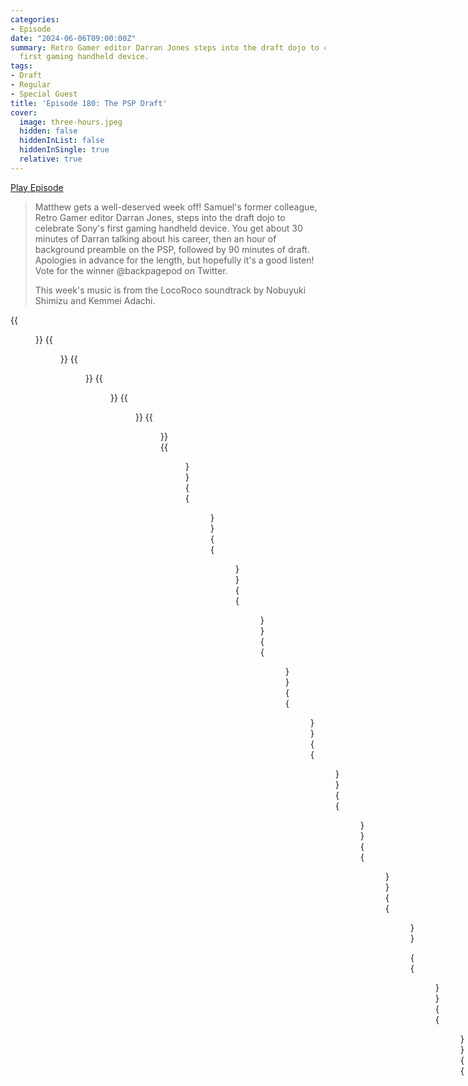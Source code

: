 ```yaml
---
categories:
- Episode
date: "2024-06-06T09:00:00Z"
summary: Retro Gamer editor Darran Jones steps into the draft dojo to celebrate Sony's
  first gaming handheld device.
tags:
- Draft
- Regular
- Special Guest
title: 'Episode 180: The PSP Draft'
cover: 
  image: three-hours.jpeg
  hidden: false
  hiddenInList: false
  hiddenInSingle: true
  relative: true
---
```


[Play Episode](https://www.patreon.com/posts/episode-180-with-105577844)

> Matthew gets a well-deserved week off! Samuel's former colleague, Retro Gamer editor Darran Jones, steps into the draft dojo to celebrate Sony's first gaming handheld device. You get about 30 minutes of Darran talking about his career, then an hour of background preamble on the PSP, followed by 90 minutes of draft. Apologies in advance for the length, but hopefully it's a good listen! Vote for the winner @backpagepod on Twitter.
>
> This week's music is from the LocoRoco soundtrack by Nobuyuki Shimizu and Kemmei Adachi.

{{<figure 
    src="psp-1.jpeg" 
    alt="PSP" >}}
{{<figure 
    src="psp-2.jpeg" 
    alt="PSP" >}}
{{<figure 
    src="three-hours.jpeg" 
    caption="Image Credit: Shugdaddy" 
    alt="Three Hours">}}
{{<figure 
    src="darran-matthew.jpeg" 
    alt="Darran Matthew" >}}
{{<figure 
    src="samuel-psp.jpeg" 
    caption="What remains of Samuel's physical PSP collection." 
    alt="Samuel's UMDs">}}
{{<figure 
    src="matthew-psp.jpeg" 
    alt="Matthew's PSP" >}}
{{<figure 
    src="family-guy.jpeg" 
    alt="Family Guy" >}}
{{<figure 
    src="edge-148-1.jpeg" 
    alt="Edge" >}}
{{<figure 
    src="edge-148-2.jpeg" 
    alt="Edge" >}}
{{<figure 
    src="clank-daxter.jpeg" 
    alt="Clank Daxter" >}}
{{<figure 
    src="talk-man.jpeg" 
    alt="Talk Man" >}}
{{<figure 
    src="reign-of-fire.jpeg" 
    alt="Reign of Fire" >}}
{{<figure 
    src="psp-retro-1.jpeg" 
    alt="PSP" >}}
{{<figure 
    src="psp-retro-2.jpeg" 
    alt="PSP" >}}
{{<figure 
    src="psp-retro-3.jpeg" 
    alt="PSP" >}}
{{<figure 
    src="psp-retro-4.jpeg" 
    alt="PSP" >}}

{{<figure 
    src="perv-box.jpeg" 
    alt="Perv Box" >}}
{{<figure 
    src="psp-debug.jpeg" 
    caption="Alan Stock writes 'Extra points to Sam for picking Pursuit Force, I worked as a designer on that game. The memories all came flooding back when you were talking about the cursed PSP dev kits. They had this chonky thing that the top of the PSP connected to, and a big fat wire from that connecting your PSP to the dev kit, which was then linked to your PC. You could just boot your game via the PC and test changes so it was pretty painless, though you had to wait for the PSP to restart each time. It probably did my back and neck no favours craning over the PSP all day though!'" 
    alt="PSP Debug">}}
{{<figure 
    src="psp-flat.jpeg" 
    alt="PSP Flat" >}}
{{<figure 
    src="strider-honourable.jpeg" 
    alt="Honourable Mentions" >}}
{{<figure 
    src="star-trek.jpeg" 
    alt="Star Trek" >}}
{{<figure 
    src="darran-psp-1.jpeg" 
    alt="Darran PSP" >}}
{{<figure 
    src="darran-psp-2.jpeg" 
    alt="Darran PSP" >}}
{{<figure 
    src="darran-psp-3.jpeg" 
    alt="Darran PSP" >}}
{{<figure 
    src="darran-psp-4.jpeg" 
    alt="Darran PSP" >}}
{{<figure 
    src="darran-psp-5.jpeg" 
    alt="Darran PSP" >}}
{{<figure 
    src="darran-psp-6.jpeg" 
    alt="Darran PSP" >}}
{{<figure 
    src="darran-psp-7.jpeg" 
    alt="Darran PSP" >}}
{{<figure 
    src="darran-psp-8.jpeg" 
    alt="Darran PSP" >}}
{{<figure 
    src="darran-psp-10.jpeg" 
    alt="Darran PSP" >}}
{{<figure 
    src="darran-psp-9.jpeg" 
    alt="Darran PSP" >}}
{{<figure 
    src="darran-psp-11.jpeg" 
    alt="Darran PSP" >}}
{{<figure 
    src="darran-psp-12.jpeg" 
    alt="Darran PSP" >}}
{{<figure 
    src="darran-psp-13.jpeg" 
    alt="Darran PSP" >}}
{{<figure 
    src="bond-psp.jpeg" 
    alt="Bond PSP" >}}
{{<figure 
    src="hannah-montana-psp-1.jpeg" 
    alt="Hannah Montana PSP" >}}
{{<figure 
    src="hannah-montana-psp-2.jpeg" 
    alt="Hannah Montana PSP" >}}

## Categories

1. Perfect for PSP
2. Console-level blockbuster
3. Port, remake or compilation
4. RPG
5. Shooter
6. The Rockstar Games category
7. Racing or sports game
8. Music-based game
9. Free pick 1
10. Free pick 2

## Draft Order

| Player  | Category  | Pick                                           |
|-----------|-----|------------------------------------------------|
|Samuel | Console-level blockbuster | God of War: Chains of Olympus |
|Darran | Shooter | Metal Gear Solid: Peace Walker |
|Darran | Free pick 1 | Metal Gear Acid 2 |
|Samuel | Music-based game | Lumines |
|Darran | Perfect for PSP | Monster Hunter Freedom Unite |
|Samuel | Perfect for PSP | LocoRoco 2 |
|Darran | Racing or sports game | Wipeout Pure |
|Samuel | RPG | Jeanne d'Arc |
|Darran | The Rockstar Games category | Grand Theft Auto: Vice City Stories |
|Samuel | Free pick 1 | Kingdom Hearts Birth By Sleep |
|Darran | Music-based game | Rock Band Unplugged |
|Samuel | Free pick 2 | Crisis Core: Final Fantasy VII |
|Darran | Console-level blockbuster | God of War: Ghost of Sparta |
|Samuel | Racing or sports game | Everybody's Tennis |
|Darran | RPG | Final Fantasy Tactics: The War of the Lions |
|Samuel | Port, remake or compilation  | Tekken 5: Dark Resurrection |
|Darran | Free pick 2 | OutRun 2006: Coast 2 Coast |
|Samuel | The Rockstar Games category | Grand Theft Auto: Liberty City Stories |
|Darran | Port, remake or compilation | Castlevania: The Dracula X Chronicles |
|Samuel | Shooter | Pursuit Force |


## Picks

| Category         | Samuel                             | Darran                   |
|------------------|--------------------|-------------------|
|Perfect for PSP | LocoRoco 2 | Monster Hunter Freedom Unite |
|Console-level blockbuster |God of War: Chains of Olympus | God of War: Ghost of Sparta |
|Port, remake or compilation | Tekken 5: Dark Resurrection |Castlevania: The Dracula X Chronicles  |
|RPG | Jeanne d'Arc | Final Fantasy Tactics: The War of the Lions |
|Shooter | Pursuit Force | Metal Gear Solid: Peace Walker |
|The Rockstar Games category | Grand Theft Auto: Liberty City Stories | Grand Theft Auto: Vice City Stories  |
|Racing or sports game | Everybody's Tennis | Wipeout Pure |
|Music-based game |Lumines | Rock Band Unplugged |
|Free pick 1 | Kingdom Hearts Birth By Sleep  | Metal Gear Acid 2 |
|Free pick 2 | Crisis Core: Final Fantasy VII | OutRun 2006: Coast 2 Coast|

## Results

Samuel 24%

**Darran 76%**

(91 votes)

